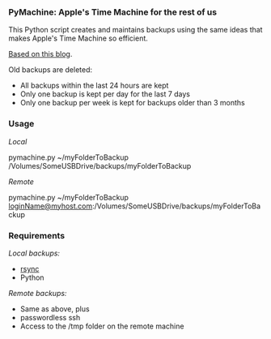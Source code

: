 
[rsync]: http://en.wikipedia.org/wiki/Rsync

### PyMachine: Apple's Time Machine for the rest of us

This Python script creates and maintains backups using the same ideas that makes Apple's Time Machine so efficient.

[Based on this blog](http://blog.interlinked.org/tutorials/rsync_time_machine.html).

Old backups are deleted:
	
- All backups within the last 24 hours are kept
- Only one backup is kept per day for the last 7 days
- Only one backup per week is kept for backups older than 3 months

### Usage

*Local*

pymachine.py ~/myFolderToBackup /Volumes/SomeUSBDrive/backups/myFolderToBackup

*Remote*

pymachine.py ~/myFolderToBackup loginName@myhost.com:/Volumes/SomeUSBDrive/backups/myFolderToBackup

### Requirements

*Local backups:*

- [rsync][Rsync]
- Python

*Remote backups:*

- Same as above, plus
- passwordless ssh
- Access to the /tmp folder on the remote machine